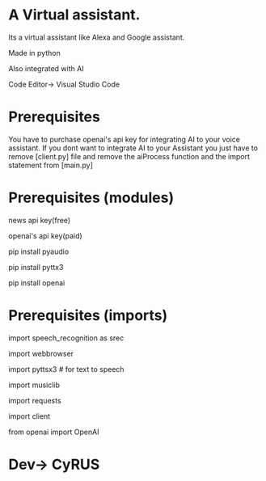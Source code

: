 # A Virtual assistant.
<p>Its a virtual assistant like Alexa and Google assistant.</p>
<p>Made in python</p>
<p>Also integrated with AI</p>
<p>Code Editor-> Visual Studio Code</p>

# Prerequisites 
<p>You have to purchase openai's api key for integrating AI to your voice assistant. If you dont want to integrate AI to your Assistant you just have to remove [client.py] file and remove the aiProcess function and the import statement from [main.py]</p>

# Prerequisites (modules)
<p>news api key(free)</p>
<p>openai's api key(paid)</p>
<p>pip install pyaudio</p>
<p>pip install pyttx3</p>
<p>pip install openai</p>

# Prerequisites (imports)

<p>import speech_recognition as srec</p>
<p>import webbrowser</p>
<p>import pyttsx3  # for text to speech</p>
<p>import musiclib</p>
<p>import requests</p>
<p>import client</p>
<p>from openai import OpenAI</p>

# Dev-> CyRUS




